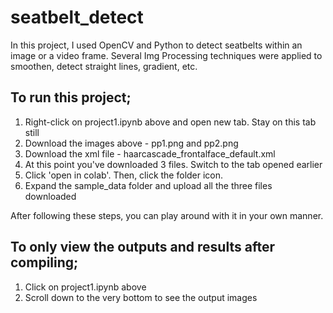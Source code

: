 # seatbelt_detect
In this project, I used OpenCV and Python to detect seatbelts within an image or a video frame. Several Img Processing techniques were applied to smoothen, detect straight lines, gradient, etc.

## To run this project;
1. Right-click on project1.ipynb above and open new tab. Stay on this tab still
2. Download the images above - pp1.png and pp2.png
3. Download the xml file - haarcascade_frontalface_default.xml
4. At this point you've downloaded 3 files. Switch to the tab opened earlier
5. Click 'open in colab'. Then, click the folder icon.
6. Expand the sample_data folder and upload all the three files downloaded

After following these steps, you can play around with it in your own manner.

## To only view the outputs and results after compiling; 
1. Click on project1.ipynb above
2. Scroll down to the very bottom to see the output images

